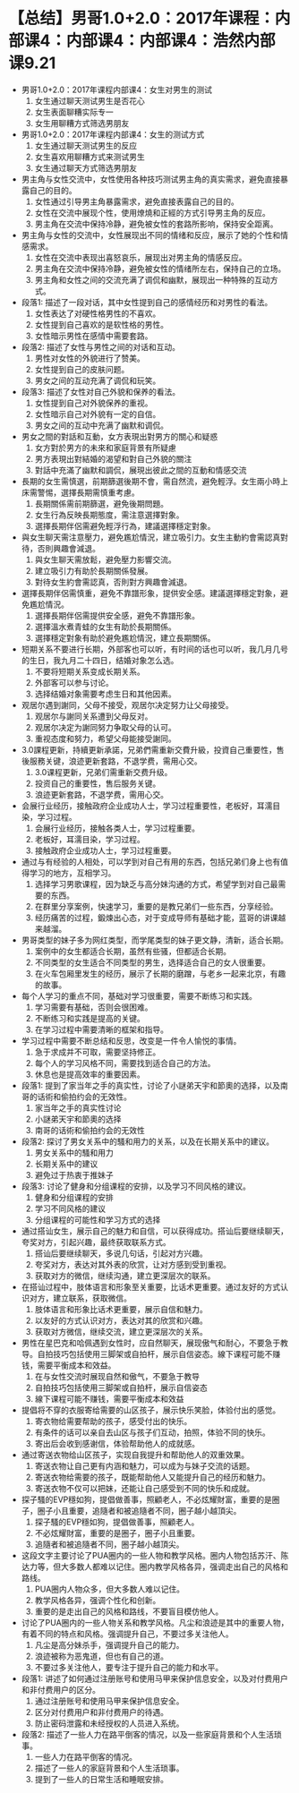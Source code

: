 # 【总结】男哥1.0+2.0：2017年课程：内部课4：内部课4：内部课4：浩然内部课9.21

-   男哥1.0+2.0：2017年课程内部课4：女生对男生的测试
    1.  女生通过聊天测试男生是否花心
    2.  女生表面聊糟实际专一
    3.  女生用聊糟方式筛选男朋友
-   男哥1.0+2.0：2017年课程内部课4：女生的测试方式
    1.  女生通过聊天测试男生的反应
    2.  女生喜欢用聊糟方式来测试男生
    3.  女生通过聊天方式筛选男朋友
-   男主角与女性交流中，女性使用各种技巧测试男主角的真实需求，避免直接暴露自己的目的。
    1.  女性通过引导男主角暴露需求，避免直接表露自己的目的。
    2.  女性在交流中展现个性，使用燎燒和正經的方式引导男主角的反应。
    3.  男主角在交流中保持冷静，避免被女性的套路所影响，保持安全距离。
-   男主角与女性的交流中，女性展现出不同的情绪和反应，展示了她的个性和情感需求。
    1.  女性在交流中表现出喜怒哀乐，展现出对男主角的情感反应。
    2.  男主角在交流中保持冷静，避免被女性的情绪所左右，保持自己的立场。
    3.  男主角和女性之间的交流充满了调侃和幽默，展现出一种特殊的互动方式。
-   段落1: 描述了一段对话，其中女性提到自己的感情经历和对男性的看法。
    1.  女性表达了对硬性格男性的不喜欢。
    2.  女性提到自己喜欢的是软性格的男性。
    3.  女性暗示男性在感情中需要套路。
-   段落2: 描述了女性与男性之间的对话和互动。
    1.  男性对女性的外貌进行了赞美。
    2.  女性提到自己的皮肤问题。
    3.  男女之间的互动充满了调侃和玩笑。
-   段落3: 描述了女性对自己外貌和保养的看法。
    1.  女性提到自己对外貌保养的重视。
    2.  女性暗示自己对外貌有一定的自信。
    3.  男女之间的互动中充满了幽默和调侃。
-   男女之間的對話和互動，女方表現出對男方的關心和疑惑
    1.  女方對於男方的未來和家庭背景有所疑慮
    2.  男方表現出對結婚的渴望和對自己外貌的關注
    3.  對話中充滿了幽默和調侃，展現出彼此之間的互動和情感交流
-   長期的女生需慎選，前期篩選後期不會，需自然流，避免輕浮。女生兩小時上床需警惕，選擇長期需慎重考慮。
    1.  長期關係需前期篩選，避免後期問題。
    2.  女生行為反映長期態度，需注意選擇對象。
    3.  選擇長期伴侶需避免輕浮行為，建議選擇穩定對象。
-   與女生聊天需注意壓力，避免尷尬情況，建立吸引力。女生主動約會需認真對待，否則興趣會減退。
    1.  與女生聊天需放鬆，避免壓力影響交流。
    2.  建立吸引力有助於長期關係發展。
    3.  對待女生約會需認真，否則對方興趣會減退。
-   選擇長期伴侶需慎重，避免不靠譜形象，提供安全感。建議選擇穩定對象，避免尷尬情況。
    1.  選擇長期伴侶需提供安全感，避免不靠譜形象。
    2.  選擇溫水煮青蛙的女生有助於長期關係。
    3.  選擇穩定對象有助於避免尷尬情況，建立長期關係。
-   短期关系不要进行长期，外部客也可以听，有时间的话也可以听，我几月几号的生日，我九月二十四日，结婚对象怎么选。
    1.  不要将短期关系变成长期关系。
    2.  外部客可以参与讨论。
    3.  选择结婚对象需要考虑生日和其他因素。
-   观居尔遇到謝同，父母不接受，观居尔决定努力让父母接受。
    1.  观居尔与謝同关系遭到父母反对。
    2.  观居尔决定为謝同努力争取父母的认可。
    3.  重视态度和努力，希望父母能接受謝同。
-   3.0課程更新，持續更新承諾，兄弟們需重新交費升級，投資自己重要性，售後服務关键，浪迹更新套路，不退学费，需用心交。
    1.  3.0课程更新，兄弟们需重新交费升级。
    2.  投资自己的重要性，售后服务关键。
    3.  浪迹更新套路，不退学费，需用心交。
-   会展行业经历，接触政府企业成功人士，学习过程重要性，老板好，耳濡目染，学习过程。
    1.  会展行业经历，接触各类人士，学习过程重要。
    2.  老板好，耳濡目染，学习过程。
    3.  接触政府企业成功人士，学习过程重要。
-   通过与有经验的人相处，可以学到对自己有用的东西，包括兄弟们身上也有值得学习的地方，互相学习。
    1.  选择学习男歌课程，因为缺乏与高分妹沟通的方式，希望学到对自己最需要的东西。
    2.  在群里分享案例，快速学习，重要的是教兄弟们一些东西，分享经验。
    3.  经历痛苦的过程，鍛煉出心态，对于变成导师有基础才能，蓝哥的讲课越来越溜。
-   男哥类型的妹子多为网红类型，而学尾类型的妹子更文静，清新，适合长期。
    1.  案例中的女生都适合长期，虽然有些骚，但都适合长期。
    2.  不同类型的女生适合不同类型的男生，选择适合自己的女人很重要。
    3.  在火车包厢里发生的经历，展示了长期的磨蹭，与老乡一起来北京，有趣的故事。
-   每个人学习的重点不同，基础对学习很重要，需要不断练习和实践。
    1.  学习需要有基础，否则会很困难。
    2.  不断练习和实践是提高的关键。
    3.  在学习过程中需要清晰的框架和指导。
-   学习过程中需要不断总结和反思，改变是一件令人愉悦的事情。
    1.  急于求成并不可取，需要坚持修正。
    2.  每个人的学习风格不同，需要找到适合自己的方法。
    3.  休息也是提高效率的重要因素。
-   段落1: 提到了家当年之手的真实性，讨论了小謎弟天宇和節奧的选择，以及南哥的话術和偷拍约会的无效性。
    1.  家当年之手的真实性讨论
    2.  小謎弟天宇和節奧的选择
    3.  南哥的话術和偷拍约会的无效性
-   段落2: 探讨了男女关系中的騷和用力的关系，以及在长期关系中的建议。
    1.  男女关系中的騷和用力
    2.  长期关系中的建议
    3.  避免过于热衷于推妹子
-   段落3: 讨论了健身和分组课程的安排，以及学习不同风格的建议。
    1.  健身和分组课程的安排
    2.  学习不同风格的建议
    3.  分组课程的可能性和学习方式的选择
-   通过搭讪女生，展示自己的魅力和自信，可以获得成功。搭讪后要继续聊天，夸奖对方，引起兴趣，最终获取联系方式。
    1.  搭讪后要继续聊天，多说几句话，引起对方兴趣。
    2.  夸奖对方，表达对其外表的欣赏，让对方感到受到重视。
    3.  获取对方的微信，继续沟通，建立更深层次的联系。
-   在搭讪过程中，肢体语言和形象至关重要，比话术更重要。通过友好的方式认识对方，建立联系，获取微信。
    1.  肢体语言和形象比话术更重要，展示自信和魅力。
    2.  以友好的方式认识对方，表达对其的欣赏和兴趣。
    3.  获取对方微信，继续交流，建立更深层次的关系。
-   男性在星巴克和哈佩遇到女性时，应自然聊天，展现傲气和耐心，不要急于教导。自拍技巧包括使用三脚架或自拍杆，展示自信姿态。線下课程可能不赚钱，需要平衡成本和效益。
    1.  在与女性交流时展现自然和傲气，不要急于教导
    2.  自拍技巧包括使用三脚架或自拍杆，展示自信姿态
    3.  線下课程可能不赚钱，需要平衡成本和效益
-   提倡将不穿的衣服寄给需要的山区孩子，展示快乐笑脸，体验付出的感觉。
    1.  寄衣物给需要帮助的孩子，感受付出的快乐。
    2.  有条件的话可以亲自去山区与孩子们互动，拍照，体验不同的快乐。
    3.  寄出后会收到感谢信，体验帮助他人的成就感。
-   通过寄送衣物给山区孩子，实现自我提升和帮助他人的双重效果。
    1.  寄送衣物让自己更有内涵和魅力，可以成为与妹子交流的话题。
    2.  寄送衣物给需要的孩子，既能帮助他人又能提升自己的经历和魅力。
    3.  寄送衣物不仅可以把妹，还能让自己感受到不同的快乐和成就。
-   探子騷的EVP穩如狗，提倡做善事，照顧老人，不必炫耀財富，重要的是圈子，圈子小且重要，追隨者和被追隨者不同，圈子越小越頂尖。
    1.  探子騷的EVP穩如狗，提倡做善事，照顧老人。
    2.  不必炫耀財富，重要的是圈子，圈子小且重要。
    3.  追隨者和被追隨者不同，圈子越小越頂尖。
-   这段文字主要讨论了PUA圈内的一些人物和教学风格。圈内人物包括苏汗、陈达力等，但大多数人都难以记住。圈内教学风格各异，强调走出自己的风格和路线。
    1.  PUA圈内人物众多，但大多数人难以记住。
    2.  教学风格各异，强调个性化和创新。
    3.  重要的是走出自己的风格和路线，不要盲目模仿他人。
-   讨论了PUA圈内的一些人物关系和教学风格。凡尘和浪迹是其中的重要人物，有着不同的特点和风格。强调提升自己，不要过多关注他人。
    1.  凡尘是高分妹杀手，强调提升自己的能力。
    2.  浪迹被称为恶鬼道，但也有自己的道。
    3.  不要过多关注他人，要专注于提升自己的能力和水平。
-   段落1: 讲述了如何通过注册账号和使用马甲来保护信息安全，以及对付费用户和非付费用户的区分。
    1.  通过注册账号和使用马甲来保护信息安全。
    2.  区分对付费用户和非付费用户的待遇。
    3.  防止密码泄露和未经授权的人员进入系统。
-   段落2: 描述了一些人力在路平倒客的情况，以及一些家庭背景和个人生活琐事。
    1.  一些人力在路平倒客的情况。
    2.  描述了一些人的家庭背景和个人生活琐事。
    3.  提到了一些人的日常生活和睡眠安排。